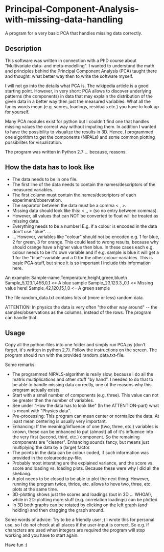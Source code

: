 # Principal-Component-Analysis-with-missing-data-handling
A program for a very basic PCA that handles missing data correctly.

## Description
This software was written in connection with a PhD course about "Multivariate data- and meta-modelling". 
I wanted to understand the math and principles behind the Principal Component Analysis (PCA) taught there and thought: what better way then to write the software myself.

I will not go into the details what PCA is. The wikipedia article is a good starting point.
However, in very short: PCA allows to discover underlying patterns (the components) in data that may explain the distribution of the given data in a better way then just the measured variables.
What all the fancy words mean (e.g. scores, loadings, residuals etc.) you have to look up for yourself.

Many PCA modules exist for python but I couldn't find one that handles missing values the correct way without imputing them. 
In addition I wanted to have the possibility to visualize the results in 3D. 
Hence, I programmed one algorithm to get the components (NIPALs) and some common plotting possibilites for visualization.

The program was written in Python 2.7 ... because, reasons.

## How the data has to look like
- The data needs to be in one file.
- The first line of the data needs to contain the names/descriptors of the measured variables.
- The first column must contain the names/descriptors of each experiment/observation.
- The separator between the data must be a comma < , >.
- Missing data should look like this: < ,, > (so no entry between commas).
- However, all values that can NOT be converted to float will be treated as missing data.
- Everything needs to be a number! E.g. if a colour is encoded in the data don't use "blue". ... 
- ... However, variables like "colour" should not be encoded e.g. 1 for blue, 2 for green, 3 for orange. This could lead to wrong results, because why should orange have a higher value then blue. In these cases each e.g. colour needs to be it's own variable and if e.g. sample is blue it will get a 1 for the "blue"-variable and a 0 for the other colour-variables. 
This is basic PCA-stuff, but since it is so important I include this information here.    

An example:
Sample-name,Temperature,height,green,blue\n
Sample_5,123.1,456,0,1        <= A blue sample
Sample_23,123.3,,0,1          <= Missing value here!
Sample_42,120,15,1,0          <= A green sample

The file random_data.txt contains lots of (more or less) random data.

ATTENTION: In physics the data is very often "the other way around" -- the samples/observations as the columns, instead of the rows. The program can handle that.  

## Usage
Copy all the python-files into one folder and simply run PCA.py (don't forget, it's written in python 2.7).
Follow the instructions on the screen. 
The program should run with the provided random_data.txt-file. 

Some remarks:
- The programmed NIPALS-algorithm is really slow, because I do all the matrix multiplications and other stuff "by hand". I needed to do that to be able to handle missing data correctly, one of the reasons why this program actually exists.
- Start with a small number of components (e.g. three). This value can not be greater then the number of variables.
- See under "How the data has to look like" (In the ATTENTION-part) what is meant with "Physics data".
- Pre-processing: This program can mean center or normalize the data. At least mean centering is usually very important.
- Enhancing: If the meaning/influence of one (two, three, etc.) variables is known, these can be enhanced to put (almost) all of it's influence into the very first (second, third, etc.) component. So the remaining components are "cleaner".
Enhancing sounds fancy, but means just multiplying the data by a (large) factor.
- The points in the data can be colour coded, if such information was provided in the colourcode.py-file.
- Probably most intersting are the explained variance, and the score vs. score and loading vs. loading plots. Because these were why I did all the shebang.
- A plot needs to be closed to be able to plot the next thing. However, running the program twice, thrice, etc. allows to hove two, three, etc. plots at the same time.
- 3D-plotting shows just the scores and loadings (but in 3D ... WHOA!), while in 2D-plotting more stuff (e.g. correlation loadings) can be plotted. 
- In 3D both graphs can be rotated by clicking on the left graph (and holding) and then dragging the graph around.

Some words of advice: Try to be a friendly user ;)
I wrote this for personal use, so I do not check at all places if the user-input is correct. So e.g. if characters are used when integers are required the program will stop working and you have to start again.

Have fun :)

